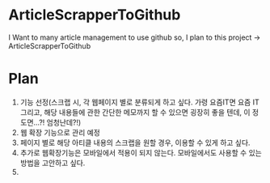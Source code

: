 # ArticleScrapperToGithub
I Want to many article management to use github so, I plan to this project -> ArticleScrapperToGithub

# Plan
1. 기능 선정(스크랩 시, 각 웹페이지 별로 분류되게 하고 싶다. 가령 요즘IT면 요즘 IT 그리고, 해당 내용들에 관한 간단한 메모까지 할 수 있으면 굉장히 좋을 텐데, 이 정도면...?! 엄청난데?!)
2. 웹 확장 기능으로 관리 예정
3. 페이지 별로 해당 아티클 내용의 스크랩을 원할 경우, 이용할 수 있게 하고 싶다.
4. 추가로 웹확장기능은 모바일에서 적용이 되지 않는다. 모바일에서도 사용할 수 있는 방법을 고안하고 싶다.
5. 
